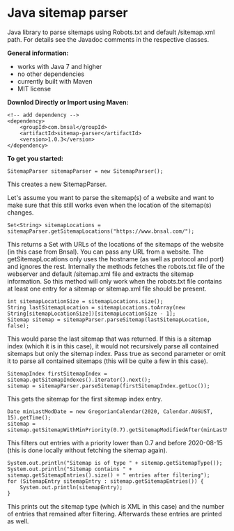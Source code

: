 Java sitemap parser
===================
Java library to parse sitemaps using Robots.txt and default /sitemap.xml path. For details see the Javadoc comments in the respective classes.

**General information:**
- works with Java 7 and higher
- no other dependencies
- currently built with Maven
- MIT license


**Downlod Directly or Import using Maven:**
```
<!-- add dependency -->
<dependency>
    <groupId>com.bnsal</groupId>
    <artifactId>sitemap-parser</artifactId>
    <version>1.0.3</version>
</dependency>
```

**To get you started:**

    SitemapParser sitemapParser = new SitemapParser();
This creates a new SitemapParser.

Let's assume you want to parse the sitemap(s) of a website and want to make sure that this still works even when the location of the sitemap(s) changes. 

    Set<String> sitemapLocations = sitemapParser.getSitemapLocations("https://www.bnsal.com/");
This returns a Set with URLs of the locations of the sitemaps of the website (in this case from Bnsal). You can pass any URL from a website. The getSitemapLocations only uses the hostname (as well as protocol and port) and ignores the rest. Internally the methods fetches the robots.txt file of the webserver and default /sitemap.xml file and extracts the sitemap information. So this method will only work when the robots.txt file contains at least one entry for a sitemap or sitemap.xml file should be present.

    int sitemapLocationSize = sitemapLocations.size();
    String lastSitemapLocation = sitemapLocations.toArray(new String[sitemapLocationSize])[sitemapLocationSize - 1];
    Sitemap sitemap = sitemapParser.parseSitemap(lastSitemapLocation, false);
    
This would parse the last sitemap that was returned. If this is a sitemap index (which it is in this case), it would not recursively parse all contained sitemaps but only the sitemap index. Pass true as second parameter or omit it to parse all contained sitemaps (this will be quite a few in this case).


    SitemapIndex firstSitemapIndex = sitemap.getSitemapIndexes().iterator().next();
    sitemap = sitemapParser.parseSitemap(firstSitemapIndex.getLoc());
This gets the sitemap for the first sitemap index entry.

    Date minLastModDate = new GregorianCalendar(2020, Calendar.AUGUST, 15).getTime();
    sitemap = sitemap.getSitemapWithMinPriority(0.7).getSitemapModifiedAfter(minLastModDate);
This filters out entries with a priority lower than 0.7 and before 2020-08-15 (this is done locally without fetching the sitemap again). 

    System.out.println("Sitemap is of type " + sitemap.getSitemapType());
    System.out.println("Sitemap contains " + sitemap.getSitemapEntries().size() + " entries after filtering");
    for (SitemapEntry sitemapEntry : sitemap.getSitemapEntries()) {
        System.out.println(sitemapEntry);
    }
This prints out the sitemap type (which is XML in this case) and the number of entries that remained after filtering. Afterwards these entries are printed as well.
